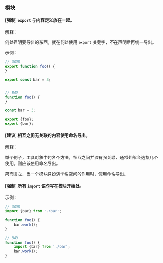 ### 模块

#### [强制] `export` 与内容定义放在一起。

解释：

何处声明要导出的东西，就在何处使用 `export` 关键字，不在声明后再统一导出。

示例：

```js
// GOOD
export function foo() {
}

export const bar = 3;


// BAD
function foo() {
}

const bar = 3;

export {foo};
export {bar};
```

#### [建议] 相互之间无关联的内容使用命名导出。

解释：

举个例子，工具对象中的各个方法，相互之间并没有强关联，通常外部会选择几个使用，则应该使用命名导出。

简而言之，当一个模块只扮演命名空间的作用时，使用命名导出。

#### [强制] 所有 `import` 语句写在模块开始处。

示例：

```js
// GOOD
import {bar} from './bar';

function foo() {
    bar.work();
}

// BAD
function foo() {
    import {bar} from './bar';
    bar.work();
}
```

